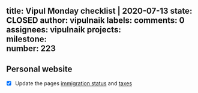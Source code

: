 title:	Vipul Monday checklist | 2020-07-13
state:	CLOSED
author:	vipulnaik
labels:	
comments:	0
assignees:	vipulnaik
projects:	
milestone:	
number:	223
--
## Personal website

- [x] Update the pages [immigration status](https://vipulnaik.com/immigration-status/) and [taxes](https://vipulnaik.com/taxes/)
